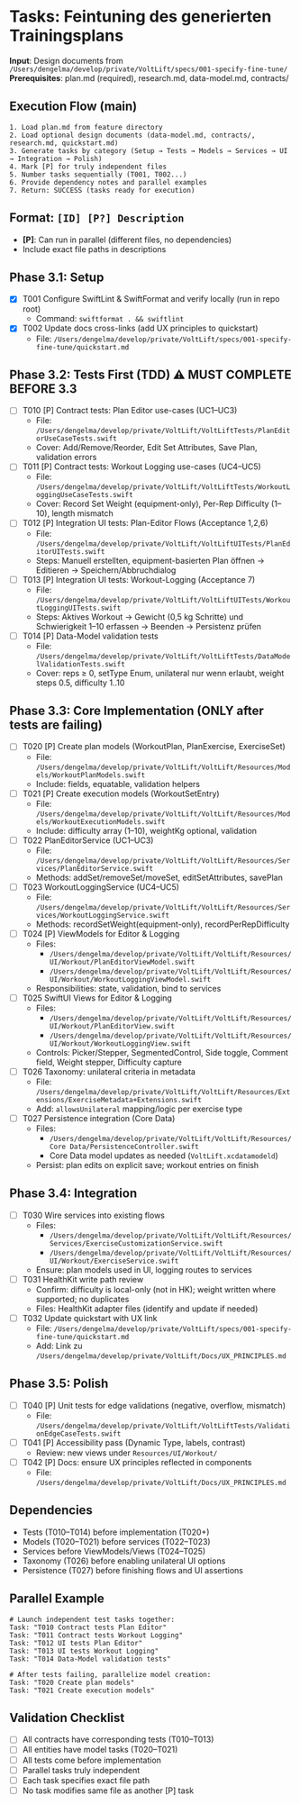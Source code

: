 # Tasks: Feintuning des generierten Trainingsplans

**Input**: Design documents from `/Users/dengelma/develop/private/VoltLift/specs/001-specify-fine-tune/`
**Prerequisites**: plan.md (required), research.md, data-model.md, contracts/

## Execution Flow (main)
```
1. Load plan.md from feature directory
2. Load optional design documents (data-model.md, contracts/, research.md, quickstart.md)
3. Generate tasks by category (Setup → Tests → Models → Services → UI → Integration → Polish)
4. Mark [P] for truly independent files
5. Number tasks sequentially (T001, T002...)
6. Provide dependency notes and parallel examples
7. Return: SUCCESS (tasks ready for execution)
```

## Format: `[ID] [P?] Description`
- **[P]**: Can run in parallel (different files, no dependencies)
- Include exact file paths in descriptions

## Phase 3.1: Setup
- [x] T001 Configure SwiftLint & SwiftFormat and verify locally (run in repo root)
  - Command: `swiftformat . && swiftlint`
- [x] T002 Update docs cross-links (add UX principles to quickstart)
  - File: `/Users/dengelma/develop/private/VoltLift/specs/001-specify-fine-tune/quickstart.md`

## Phase 3.2: Tests First (TDD) ⚠️ MUST COMPLETE BEFORE 3.3
- [ ] T010 [P] Contract tests: Plan Editor use-cases (UC1–UC3)
  - File: `/Users/dengelma/develop/private/VoltLift/VoltLiftTests/PlanEditorUseCaseTests.swift`
  - Cover: Add/Remove/Reorder, Edit Set Attributes, Save Plan, validation errors
- [ ] T011 [P] Contract tests: Workout Logging use-cases (UC4–UC5)
  - File: `/Users/dengelma/develop/private/VoltLift/VoltLiftTests/WorkoutLoggingUseCaseTests.swift`
  - Cover: Record Set Weight (equipment-only), Per-Rep Difficulty (1–10), length mismatch
- [ ] T012 [P] Integration UI tests: Plan-Editor Flows (Acceptance 1,2,6)
  - File: `/Users/dengelma/develop/private/VoltLift/VoltLiftUITests/PlanEditorUITests.swift`
  - Steps: Manuell erstellten, equipment-basierten Plan öffnen → Editieren → Speichern/Abbruchdialog
- [ ] T013 [P] Integration UI tests: Workout-Logging (Acceptance 7)
  - File: `/Users/dengelma/develop/private/VoltLift/VoltLiftUITests/WorkoutLoggingUITests.swift`
  - Steps: Aktives Workout → Gewicht (0,5 kg Schritte) und Schwierigkeit 1–10 erfassen → Beenden → Persistenz prüfen
- [ ] T014 [P] Data-Model validation tests
  - File: `/Users/dengelma/develop/private/VoltLift/VoltLiftTests/DataModelValidationTests.swift`
  - Cover: reps ≥ 0, setType Enum, unilateral nur wenn erlaubt, weight steps 0.5, difficulty 1..10

## Phase 3.3: Core Implementation (ONLY after tests are failing)
- [ ] T020 [P] Create plan models (WorkoutPlan, PlanExercise, ExerciseSet)
  - File: `/Users/dengelma/develop/private/VoltLift/VoltLift/Resources/Models/WorkoutPlanModels.swift`
  - Include: fields, equatable, validation helpers
- [ ] T021 [P] Create execution models (WorkoutSetEntry)
  - File: `/Users/dengelma/develop/private/VoltLift/VoltLift/Resources/Models/WorkoutExecutionModels.swift`
  - Include: difficulty array (1–10), weightKg optional, validation
- [ ] T022 PlanEditorService (UC1–UC3)
  - File: `/Users/dengelma/develop/private/VoltLift/VoltLift/Resources/Services/PlanEditorService.swift`
  - Methods: addSet/removeSet/moveSet, editSetAttributes, savePlan
- [ ] T023 WorkoutLoggingService (UC4–UC5)
  - File: `/Users/dengelma/develop/private/VoltLift/VoltLift/Resources/Services/WorkoutLoggingService.swift`
  - Methods: recordSetWeight(equipment-only), recordPerRepDifficulty
- [ ] T024 [P] ViewModels for Editor & Logging
  - Files:
    - `/Users/dengelma/develop/private/VoltLift/VoltLift/Resources/UI/Workout/PlanEditorViewModel.swift`
    - `/Users/dengelma/develop/private/VoltLift/VoltLift/Resources/UI/Workout/WorkoutLoggingViewModel.swift`
  - Responsibilities: state, validation, bind to services
- [ ] T025 SwiftUI Views for Editor & Logging
  - Files:
    - `/Users/dengelma/develop/private/VoltLift/VoltLift/Resources/UI/Workout/PlanEditorView.swift`
    - `/Users/dengelma/develop/private/VoltLift/VoltLift/Resources/UI/Workout/WorkoutLoggingView.swift`
  - Controls: Picker/Stepper, SegmentedControl, Side toggle, Comment field, Weight stepper, Difficulty capture
- [ ] T026 Taxonomy: unilateral criteria in metadata
  - File: `/Users/dengelma/develop/private/VoltLift/VoltLift/Resources/Extensions/ExerciseMetadata+Extensions.swift`
  - Add: `allowsUnilateral` mapping/logic per exercise type
- [ ] T027 Persistence integration (Core Data)
  - Files:
    - `/Users/dengelma/develop/private/VoltLift/VoltLift/Resources/Core Data/PersistenceController.swift`
    - Core Data model updates as needed (`VoltLift.xcdatamodeld`)
  - Persist: plan edits on explicit save; workout entries on finish

## Phase 3.4: Integration
- [ ] T030 Wire services into existing flows
  - Files:
    - `/Users/dengelma/develop/private/VoltLift/VoltLift/Resources/Services/ExerciseCustomizationService.swift`
    - `/Users/dengelma/develop/private/VoltLift/VoltLift/Resources/UI/Workout/ExerciseService.swift`
  - Ensure: plan models used in UI, logging routes to services
- [ ] T031 HealthKit write path review
  - Confirm: difficulty is local-only (not in HK); weight written where supported; no duplicates
  - Files: HealthKit adapter files (identify and update if needed)
- [ ] T032 Update quickstart with UX link
  - File: `/Users/dengelma/develop/private/VoltLift/specs/001-specify-fine-tune/quickstart.md`
  - Add: Link zu `/Users/dengelma/develop/private/VoltLift/Docs/UX_PRINCIPLES.md`

## Phase 3.5: Polish
- [ ] T040 [P] Unit tests for edge validations (negative, overflow, mismatch)
  - File: `/Users/dengelma/develop/private/VoltLift/VoltLiftTests/ValidationEdgeCaseTests.swift`
- [ ] T041 [P] Accessibility pass (Dynamic Type, labels, contrast)
  - Review: new views under `Resources/UI/Workout/`
- [ ] T042 [P] Docs: ensure UX principles reflected in components
  - File: `/Users/dengelma/develop/private/VoltLift/Docs/UX_PRINCIPLES.md`

## Dependencies
- Tests (T010–T014) before implementation (T020+)
- Models (T020–T021) before services (T022–T023)
- Services before ViewModels/Views (T024–T025)
- Taxonomy (T026) before enabling unilateral UI options
- Persistence (T027) before finishing flows and UI assertions

## Parallel Example
```
# Launch independent test tasks together:
Task: "T010 Contract tests Plan Editor"
Task: "T011 Contract tests Workout Logging"
Task: "T012 UI tests Plan Editor"
Task: "T013 UI tests Workout Logging"
Task: "T014 Data-Model validation tests"

# After tests failing, parallelize model creation:
Task: "T020 Create plan models"
Task: "T021 Create execution models"
```

## Validation Checklist
- [ ] All contracts have corresponding tests (T010–T013)
- [ ] All entities have model tasks (T020–T021)
- [ ] All tests come before implementation
- [ ] Parallel tasks truly independent
- [ ] Each task specifies exact file path
- [ ] No task modifies same file as another [P] task
